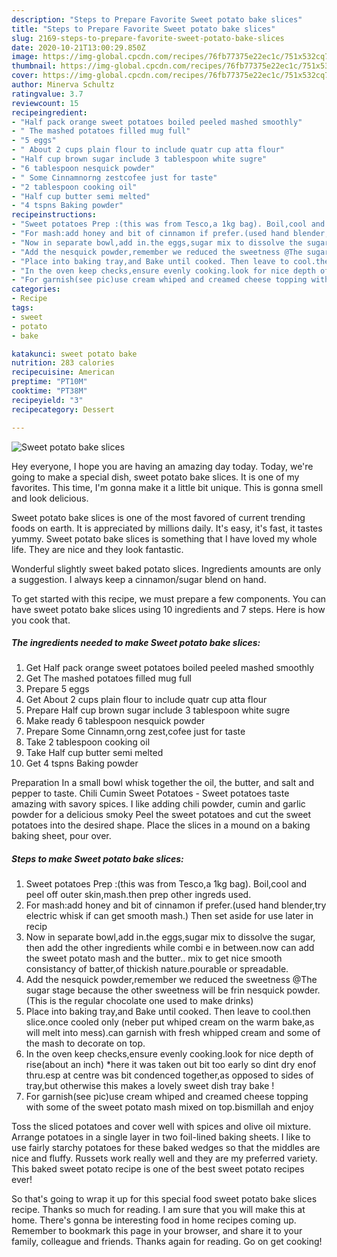 ```yaml
---
description: "Steps to Prepare Favorite Sweet potato bake slices"
title: "Steps to Prepare Favorite Sweet potato bake slices"
slug: 2169-steps-to-prepare-favorite-sweet-potato-bake-slices
date: 2020-10-21T13:00:29.850Z
image: https://img-global.cpcdn.com/recipes/76fb77375e22ec1c/751x532cq70/sweet-potato-bake-slices-recipe-main-photo.jpg
thumbnail: https://img-global.cpcdn.com/recipes/76fb77375e22ec1c/751x532cq70/sweet-potato-bake-slices-recipe-main-photo.jpg
cover: https://img-global.cpcdn.com/recipes/76fb77375e22ec1c/751x532cq70/sweet-potato-bake-slices-recipe-main-photo.jpg
author: Minerva Schultz
ratingvalue: 3.7
reviewcount: 15
recipeingredient:
- "Half pack orange sweet potatoes boiled peeled mashed smoothly"
- " The mashed potatoes filled mug full"
- "5 eggs"
- " About 2 cups plain flour to include quatr cup atta flour"
- "Half cup brown sugar include 3 tablespoon white sugre"
- "6 tablespoon nesquick powder"
- " Some Cinnamnorng zestcofee just for taste"
- "2 tablespoon cooking oil"
- "Half cup butter semi melted"
- "4 tspns Baking powder"
recipeinstructions:
- "Sweet potatoes Prep :(this was from Tesco,a 1kg bag). Boil,cool and peel off outer skin,mash.then prep other ingreds used."
- "For mash:add honey and bit of cinnamon if prefer.(used hand blender,try electric whisk if can get smooth mash.) Then set aside for use later in recip"
- "Now in separate bowl,add in.the eggs,sugar mix to dissolve the sugar, then add the other ingredients while combi e in between.now can add the sweet potato mash and the butter.. mix to get nice smooth consistancy of batter,of thickish nature.pourable or spreadable."
- "Add the nesquick powder,remember we reduced the sweetness @The sugar stage because the other sweetness will be frin nesquick powder.(This is the regular chocolate one used to make drinks)"
- "Place into baking tray,and Bake until cooked. Then leave to cool.then slice.once cooled only (neber put whiped cream on the warm bake,as will melt into mess).can garnish with fresh whipped cream and some of the mash to decorate on top."
- "In the oven keep checks,ensure evenly cooking.look for nice depth of rise(about an inch) *here it was taken out bit too early so dint dry enof thru.esp at centre was bit condenced together,as opposed to sides of tray,but otherwise this makes a lovely sweet dish tray bake !"
- "For garnish(see pic)use cream whiped and creamed cheese topping with some of the sweet potato mash mixed on top.bismillah and enjoy"
categories:
- Recipe
tags:
- sweet
- potato
- bake

katakunci: sweet potato bake 
nutrition: 283 calories
recipecuisine: American
preptime: "PT10M"
cooktime: "PT38M"
recipeyield: "3"
recipecategory: Dessert

---
```



![Sweet potato bake slices](https://img-global.cpcdn.com/recipes/76fb77375e22ec1c/751x532cq70/sweet-potato-bake-slices-recipe-main-photo.jpg)

Hey everyone, I hope you are having an amazing day today. Today, we're going to make a special dish, sweet potato bake slices. It is one of my favorites. This time, I'm gonna make it a little bit unique. This is gonna smell and look delicious.

Sweet potato bake slices is one of the most favored of current trending foods on earth. It is appreciated by millions daily. It's easy, it's fast, it tastes yummy. Sweet potato bake slices is something that I have loved my whole life. They are nice and they look fantastic.

Wonderful slightly sweet baked potato slices. Ingredients amounts are only a suggestion. I always keep a cinnamon/sugar blend on hand.


To get started with this recipe, we must prepare a few components. You can have sweet potato bake slices using 10 ingredients and 7 steps. Here is how you cook that.

<!--inarticleads1-->

##### The ingredients needed to make Sweet potato bake slices:

1. Get Half pack orange sweet potatoes boiled peeled mashed smoothly
1. Get  The mashed potatoes filled mug full
1. Prepare 5 eggs
1. Get  About 2 cups plain flour to include quatr cup atta flour
1. Prepare Half cup brown sugar include 3 tablespoon white sugre
1. Make ready 6 tablespoon nesquick powder
1. Prepare  Some Cinnamn,orng zest,cofee just for taste
1. Take 2 tablespoon cooking oil
1. Take Half cup butter semi melted
1. Get 4 tspns Baking powder


Preparation In a small bowl whisk together the oil, the butter, and salt and pepper to taste. Chili Cumin Sweet Potatoes - Sweet potatoes taste amazing with savory spices. I like adding chili powder, cumin and garlic powder for a delicious smoky Peel the sweet potatoes and cut the sweet potatoes into the desired shape. Place the slices in a mound on a baking baking sheet, pour over. 

<!--inarticleads2-->

##### Steps to make Sweet potato bake slices:

1. Sweet potatoes Prep :(this was from Tesco,a 1kg bag). Boil,cool and peel off outer skin,mash.then prep other ingreds used.
1. For mash:add honey and bit of cinnamon if prefer.(used hand blender,try electric whisk if can get smooth mash.) Then set aside for use later in recip
1. Now in separate bowl,add in.the eggs,sugar mix to dissolve the sugar, then add the other ingredients while combi e in between.now can add the sweet potato mash and the butter.. mix to get nice smooth consistancy of batter,of thickish nature.pourable or spreadable.
1. Add the nesquick powder,remember we reduced the sweetness @The sugar stage because the other sweetness will be frin nesquick powder.(This is the regular chocolate one used to make drinks)
1. Place into baking tray,and Bake until cooked. Then leave to cool.then slice.once cooled only (neber put whiped cream on the warm bake,as will melt into mess).can garnish with fresh whipped cream and some of the mash to decorate on top.
1. In the oven keep checks,ensure evenly cooking.look for nice depth of rise(about an inch) *here it was taken out bit too early so dint dry enof thru.esp at centre was bit condenced together,as opposed to sides of tray,but otherwise this makes a lovely sweet dish tray bake !
1. For garnish(see pic)use cream whiped and creamed cheese topping with some of the sweet potato mash mixed on top.bismillah and enjoy


Toss the sliced potatoes and cover well with spices and olive oil mixture. Arrange potatoes in a single layer in two foil-lined baking sheets. I like to use fairly starchy potatoes for these baked wedges so that the middles are nice and fluffy. Russets work really well and they are my preferred variety. This baked sweet potato recipe is one of the best sweet potato recipes ever! 

So that's going to wrap it up for this special food sweet potato bake slices recipe. Thanks so much for reading. I am sure that you will make this at home. There's gonna be interesting food in home recipes coming up. Remember to bookmark this page in your browser, and share it to your family, colleague and friends. Thanks again for reading. Go on get cooking!
